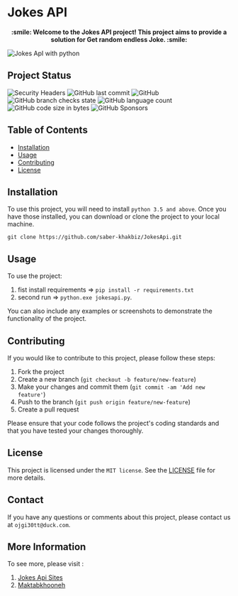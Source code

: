 # Jokes API

<p align="center"><strong>:smile: Welcome to the Jokes API project! This project aims to provide a solution for Get random endless Joke. :smile:</strong></p>

![Jokes ApI with python](https://github.com/saber-khakbiz/JokesApi/blob/master/images/JokesApi.jpg)

## Project Status

![Security Headers](https://img.shields.io/security-headers?url=https%3A%2F%2Fgithub.com%2Fsaber-khakbiz)
![GitHub last commit](https://img.shields.io/github/last-commit/saber-khakbiz/jokesapi)
![GitHub](https://img.shields.io/github/license/saber-khakbiz/jokesapi)
![GitHub branch checks state](https://img.shields.io/github/checks-status/saber-khakbiz/jokesapi/master)
![GitHub language count](https://img.shields.io/github/languages/count/saber-khakbiz/jokesapi)
![GitHub code size in bytes](https://img.shields.io/github/languages/code-size/saber-khakbiz/jokesapi)
![GitHub Sponsors](https://img.shields.io/github/sponsors/python)

## Table of Contents

- [Installation](#installation)
- [Usage](#usage)
- [Contributing](#contributing)
- [License](#license)

## Installation

To use this project, you will need to install `python 3.5 and above`. Once you have those installed, you can download or clone the project to your local machine.

`git clone https://github.com/saber-khakbiz/JokesApi.git`

## Usage

To use the project:

1. fist install requirements => `pip install -r requirements.txt`
2. second run => `python.exe jokesapi.py`.

You can also include any examples or screenshots to demonstrate the functionality of the project.

## Contributing

If you would like to contribute to this project, please follow these steps:

1. Fork the project
2. Create a new branch (`git checkout -b feature/new-feature`)
3. Make your changes and commit them (`git commit -am 'Add new feature'`)
4. Push to the branch (`git push origin feature/new-feature`)
5. Create a pull request

Please ensure that your code follows the project's coding standards and that you have tested your changes thoroughly.

## License

This project is licensed under the `MIT license`. See the [LICENSE](LICENSE) file for more details.

## Contact

If you have any questions or comments about this project, please contact us at `ojgi30tt@duck.com`.

## More Information

To see more, please visit :

1. [Jokes Api Sites](https://rapidapi.com/collection/jokes)
2. [Maktabkhooneh](https://maktabkhooneh.org/course/%D8%B4%DB%8C%D8%A1-%DA%AF%D8%B1%D8%A7%DB%8C%DB%8C-%D9%BE%D8%A7%DB%8C%D8%AA%D9%88%D9%86-mk2032/)
